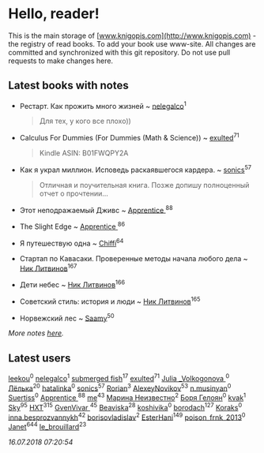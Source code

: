 # Hello, reader!
This is the main storage of [www.knigopis.com](http://www.knigopis.com) - the registry of read books.
To add your book use www-site. All changes are committed and synchronized with this git repository.
Do not use pull requests to make changes here.


## Latest books with notes
* Рестарт. Как прожить много жизней ~ [nelegalco](users/446/44606269-yandex)<sup>1</sup>
    > Для тех, у кого все плохо))

* Calculus For Dummies (For Dummies (Math & Science)) ~ [exulted](users/100/100599204551896265722-google)<sup>71</sup>
    > Kindle
    > ASIN: B01FWQPY2A

* Как я украл миллион. Исповедь раскаявшегося кардера. ~ [sonics](users/588/5880221-vkontakte)<sup>57</sup>
    > Отличная и поучительная книга. Позже допишу полноценный отчет о прочтении...

* Этот неподражаемый Дживс ~ [Apprentice ](users/528/52821952-vkontakte)<sup>88</sup>

* The Slight Edge ~ [Apprentice ](users/528/52821952-vkontakte)<sup>86</sup>

* Я путешествую одна ~ [Chiffi](users/105/105831994080785626680-google)<sup>64</sup>

* Стартап по Кавасаки. Проверенные методы начала любого дела ~ [Ник Литвинов](users/241/241974816-vkontakte)<sup>167</sup>

* Дети небес ~ [Ник Литвинов](users/241/241974816-vkontakte)<sup>166</sup>

* Советский стиль: история и люди ~ [Ник Литвинов](users/241/241974816-vkontakte)<sup>165</sup>

* Норвежский лес ~ [Saamy](users/115/115226508-vkontakte)<sup>50</sup>


_More notes [here](latest_books_with_notes.md)._


## Latest users
[leekou](users/327/327791946-vkontakte)<sup>0</sup> 
[nelegalco](users/446/44606269-yandex)<sup>1</sup> 
[submerged fish](users/471/471364154-yandex)<sup>17</sup> 
[exulted](users/100/100599204551896265722-google)<sup>71</sup> 
[Julia _Volkogonova ](users/108/108109406086880611759-google)<sup>0</sup> 
[Лёлька](users/453/453735822-vkontakte)<sup>20</sup> 
[hatalinka](users/358/358211352-vkontakte)<sup>0</sup> 
[sonics](users/588/5880221-vkontakte)<sup>57</sup> 
[Rorian](users/113/113014998782270174609-google)<sup>3</sup> 
[AlexeyNovikov](users/170/170278332-vkontakte)<sup>53</sup> 
[n.musinyan](users/107/107339513-vkontakte)<sup>0</sup> 
[Suertiss](users/111/111831677640715338524-youtube)<sup>0</sup> 
[Apprentice ](users/528/52821952-vkontakte)<sup>88</sup> 
[me](users/381/381417697-yandex)<sup>43</sup> 
[Марина Неизвестно](users/156/15641244064688722584-mailru)<sup>2</sup> 
[Боря Гелоян](users/107/10702996860895417156-mailru)<sup>0</sup> 
[kvak](users/109/109105433240139697598-google)<sup>1</sup> 
[Sky](users/118/118049897850017649660-google)<sup>95</sup> 
[HXT](users/100/100002563462782-facebook)<sup>315</sup> 
[GvenVivar ](users/158/158266434925901-facebook)<sup>45</sup> 
[Beaviska](users/102/10202544960024508-facebook)<sup>28</sup> 
[koshivika](users/773/77346023-vkontakte)<sup>0</sup> 
[borodach](users/157/15706320-vkontakte)<sup>127</sup> 
[Koraks](users/115/115146632229320342074-google)<sup>0</sup> 
[inna.besprozvannykh](users/733/73323849-yandex)<sup>42</sup> 
[borisovladislav](users/115/115704753977002350435-google)<sup>2</sup> 
[EsterHani](users/305/30558181-vkontakte)<sup>149</sup> 
[poison_frnk_2013](users/244/244738922-vkontakte)<sup>0</sup> 
[Janet](users/108/108113656204404967440-google)<sup>644</sup> 
[le_brouillard](users/133/13330781-vkontakte)<sup>23</sup> 


_16.07.2018 07:20:54_

